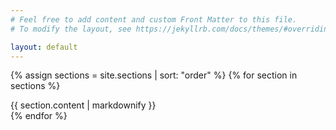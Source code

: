 ```yaml
---
# Feel free to add content and custom Front Matter to this file.
# To modify the layout, see https://jekyllrb.com/docs/themes/#overriding-theme-defaults

layout: default
---
```

{% assign sections = site.sections | sort: "order" %}
{% for section in sections %}
  <section>
    {{ section.content | markdownify }}
  </section>
{% endfor %}
